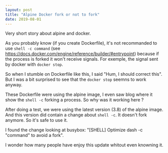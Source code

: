 ```yaml
---
layout: post
title: "Alpine Docker fork or not to fork"
date: 2019-08-01
---
```


Very short story about alpine and docker.

As you probably know (if you create Dockerfile), it's not recommanded to use `shell -c command` (see https://docs.docker.com/engine/reference/builder/#entrypoint) because if the process is forked it won't receive signals. For exemple, the signal sent by docker with `docker stop`.

So when I stumble on Dockerfile like this, I said "Hum, I should correct this".
But I was a bit surprised to see that the `docker stop` seemns to work anyway.

These Dockerfile were using the alpine image, I even saw blog where it show the `shell -c` forking a process.
So why was it working here ?

After doing a test, we were using the latest version (3.8) of the alpine image. And this version did contain a change about `shell -c`. It doesn't fork anymore. So it's safe to use it.

I found the change looking at busybox: "[SHELL] Optimize dash -c "command" to avoid a fork".

I wonder how many people have enjoy this update whitout even knowning it.